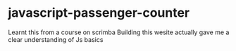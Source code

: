 # javascript-passenger-counter
Learnt this from a course on scrimba
Building this wesite actually gave me a clear understanding of Js basics
